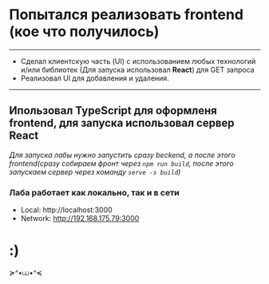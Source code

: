 # Попытался реализовать frontend (кое что получилось) 
---
* Сделал клиентскую часть (UI) с использованием любых технологий и/или библиотек (Для запуска использовал __React__) для GET запроса
* Реализовал UI для добавления и удаления.
---
## Ипользовал TypeScript для оформленя frontend, для запуска использовал сервер React
_Для запуска лабы нужно запустить сразу beckend, а после этого frontend(сразу собираем фронт через `npm run build`, после этого запускаем сервер через команду `serve -s build`)_
### Лаба работает как локально, так и в сети
- Local:    http://localhost:3000 
- Network:  http://192.168.175.79:3000
# :)
≽^•⩊•^≼
